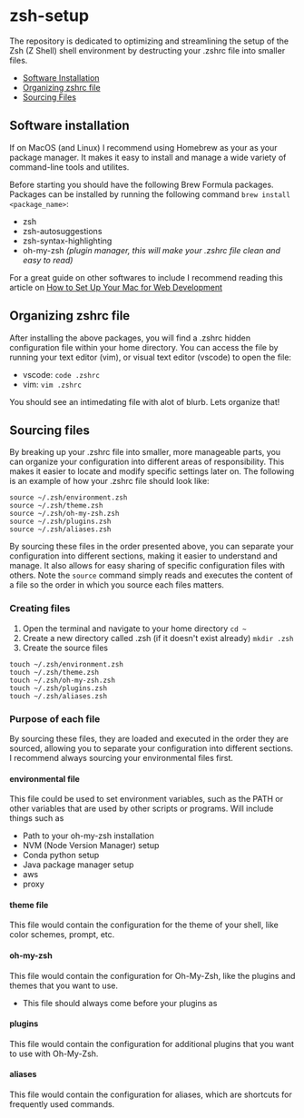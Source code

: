 # zsh-setup

The repository is dedicated to optimizing and streamlining the setup of the Zsh (Z Shell) shell environment by destructing your .zshrc file into smaller files. 

- [Software Installation](#Software-installation)
- [Organizing zshrc file](#Organizing-zshrc-file)
- [Sourcing Files](#Sourcing-files)

## Software installation

If on MacOS (and Linux) I recommend using Homebrew as your as your package manager. It makes it easy to install and manage a wide variety of command-line tools and utilites. 

Before starting you should have the following Brew Formula packages. Packages can be installed by running the following command `brew install <package_name>`:
- zsh
- zsh-autosuggestions
- zsh-syntax-highlighting
- oh-my-zsh _(plugin manager, this will make your .zshrc file clean and easy to read)_

For a great guide on other softwares to include I recommend reading this article on [How to Set Up Your Mac for Web Development](https://betterprogramming.pub/how-to-set-up-your-macbook-for-web-development-in-2021-a7a1f53f6462)

## Organizing zshrc file

After installing the above packages, you will find a .zshrc hidden configuration file within your home directory. You can access the file by running your text editor (vim), or visual text editor (vscode) to open the file:

- vscode: `code .zshrc`
- vim: `vim .zshrc`

You should see an intimedating file with alot of blurb. Lets organize that!

## Sourcing files

By breaking up your .zshrc file into smaller, more manageable parts, you can organize your configuration into different areas of responsibility. This makes it easier to locate and modify specific settings later on. The following is an example of how your .zshrc file should look like:

```.zshrc
source ~/.zsh/environment.zsh
source ~/.zsh/theme.zsh
source ~/.zsh/oh-my-zsh.zsh
source ~/.zsh/plugins.zsh
source ~/.zsh/aliases.zsh
```

By sourcing these files in the order presented above, you can separate your configuration into different sections, making it easier to understand and manage. It also allows for easy sharing of specific configuration files with others. Note the `source` command simply reads and executes the content of a file so the order in which you source each files matters. 

### Creating files

1. Open the terminal and navigate to your home directory `cd ~`
2. Create a new directory called .zsh (if it doesn't exist already) `mkdir .zsh`
3. Create the source files

```shell
touch ~/.zsh/environment.zsh
touch ~/.zsh/theme.zsh
touch ~/.zsh/oh-my-zsh.zsh
touch ~/.zsh/plugins.zsh
touch ~/.zsh/aliases.zsh
```

### Purpose of each file

By sourcing these files, they are loaded and executed in the order they are sourced, allowing you to separate your configuration into different sections. I recommend always sourcing your environmental files first.

#### environmental file 

This file could be used to set environment variables, such as the PATH or other variables that are used by other scripts or programs. Will include things such as
- Path to your oh-my-zsh installation
- NVM (Node Version Manager) setup
- Conda python setup
- Java package manager setup
- aws
- proxy


#### theme file 

This file would contain the configuration for the theme of your shell, like color schemes, prompt, etc.

#### oh-my-zsh
This file would contain the configuration for Oh-My-Zsh, like the plugins and themes that you want to use.

- This file should always come before your plugins as 

#### plugins
This file would contain the configuration for additional plugins that you want to use with Oh-My-Zsh.

#### aliases
This file would contain the configuration for aliases, which are shortcuts for frequently used commands.



